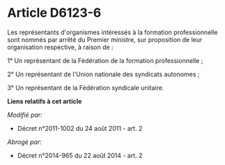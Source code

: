 # Article D6123-6

Les représentants d'organismes intéressés à la formation professionnelle sont nommés par arrêté du     Premier ministre, sur
proposition de leur organisation respective, à raison de : 

1° Un représentant de la Fédération de la formation professionnelle ; 

2° Un représentant de l'Union nationale des syndicats autonomes ; 

3° Un représentant de la Fédération syndicale unitaire.

**Liens relatifs à cet article**

_Modifié par_:

  - Décret n°2011-1002 du 24 août 2011 - art. 2

_Abrogé par_:

  - Décret n°2014-965 du 22 août 2014 - art. 2
